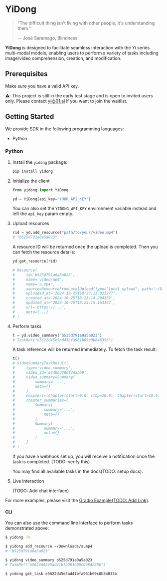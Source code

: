 # YiDong

> "The difficult thing isn't living with other people, it's understanding them."
> 
> -- José Saramago, Blindness

**YiDong** is designed to facilitate seamless interaction with the Yi series
multi-modal models, enabling users to perform a variety of tasks including image/video
comprehension, creation, and modification.

## Prerequisites

Make sure you have a valid API key.

⚠️: This project is still in the early test stage and is open to invited users only. Please contact yi@01.ai if you want to join the waitlist.

## Getting Started

We provide SDK in the following programming languages:

- Python

### Python

1. Install the `yidong` package:

    ```bash
    pip install yidong
    ```

2. Initialize the client

    ```py
    from yidong import YiDong

    yd = YiDong(api_key="YOUR_API_KEY")
    ```

    You can also set the `YIDONG_API_KEY` environment variable instead and left the `api_key` param empty.

3. Upload resources

    ```py
    rid = yd.add_resource("path/to/your/video.mp4")
    # "b525d791a0a5a023"
    ```

    A resource ID will be returned once the upload is completed. Then you can fetch the resource details:

    ```py
    yd.get_resource(rid)

    # Resource(
    #     id='b525d791a0a5a023',
    #     mime='video/mp4',
    #     name='a.mp4',
    #     source=ResourceFromLocalUpload(type='local_upload', path='~/Downloads/a.mp4'),
    #     uploaded_at='2024-10-25T18:23:13.021277',
    #     created_at='2024-10-25T18:23:14.204159',
    #     updated_at='2024-10-25T18:23:15.163147',
    #     url='https://...',
    #     meta={...}
    # )
    ```

4. Perform tasks

    ```py
    t = yd.video_summary('b525d791a0a5a023')
    # TaskRef("e5622d45e5ad41bfa961b09c0b84835b")
    ```

    A task reference will be returned immediately. To fetch the task result:

    ```py
    t()
    # VideoSummaryTaskResult(
    #     type='video_summary',
    #     video_id='e24bb328df3a5bb9',
    #     video_summary=Summary(
    #         summary='...',
    #         meta={}
    #     ),
    #     chapters=[Chapter(start=0.0, stop=10.0), Chapter(start=10.0, stop=13.0)],
    #     chapter_summaries=[
    #         Summary(
    #             summary='...',
    #             meta={}
    #         ),
    #         Summary(
    #             summary='...',
    #             meta={}
    #         )
    #     ]
    # )
    ```

    If you have a webhook set up, you will receive a notification once the task is completed. (TODO: verify this)

    You may find all available tasks in the docs(TODO: setup docs).

5. Live interaction

    (TODO: Add chat interface)

For more examples, please visit the [Gradio Example(TODO: Add Link)]().

#### CLI

You can also use the command line interface to perform tasks demonstrated above:

```bash
$ yidong -h

$ yidong add_resource ~/Downloads/a.mp4
# 'b525d791a0a5a023'

$ yidong video_summary b525d791a0a5a023
# TaskRef("e5622d45e5ad41bfa961b09c0b84835b")

$ yidong get_task e5622d45e5ad41bfa961b09c0b84835b
```
